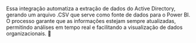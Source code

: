 Essa integração automatiza a extração de dados do Active Directory, gerando um arquivo .CSV que serve como fonte de dados para o Power BI. O processo garante que as informações estejam sempre atualizadas, permitindo análises em tempo real e facilitando a visualização de dados organizacionais. 🚀
